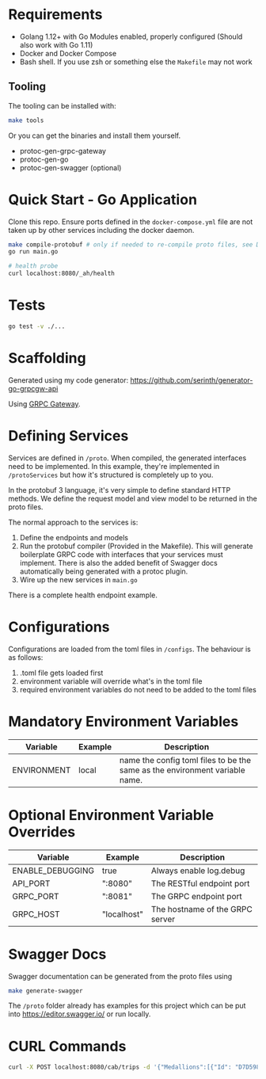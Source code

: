 # Requirements
- Golang 1.12+ with Go Modules enabled, properly configured (Should also work with Go 1.11)
- Docker and Docker Compose
- Bash shell. If you use zsh or something else the `Makefile` may not work

## Tooling
The tooling can be installed with:
```bash
make tools
```

Or you can get the binaries and install them yourself.

- protoc-gen-grpc-gateway
- protoc-gen-go
- protoc-gen-swagger (optional)


# Quick Start - Go Application

Clone this repo. Ensure ports defined in the `docker-compose.yml` file are not taken up by other services including the docker daemon.

```bash
make compile-protobuf # only if needed to re-compile proto files, see Defining Services below
go run main.go

# health probe
curl localhost:8080/_ah/health
```

# Tests

```bash
go test -v ./...
```

# Scaffolding

Generated using my code generator: https://github.com/serinth/generator-go-grpcgw-api

Using [GRPC Gateway](https://github.com/grpc-ecosystem/grpc-gateway).

# Defining Services

Services are defined in `/proto`. When compiled, the generated interfaces need to be implemented. In this example, they're implemented in `/protoServices` but how it's structured is completely up to you.

In the protobuf 3 language, it's very simple to define standard HTTP methods. We define the request model and view model to be returned in the proto files.

The normal approach to the services is:
 1. Define the endpoints and models
 2. Run the protobuf compiler (Provided in the Makefile). This will generate boilerplate GRPC code with interfaces that your services must implement. There is also the added benefit of Swagger docs automatically being generated with a protoc plugin.
 3. Wire up the new services in `main.go`

There is a complete health endpoint example.

# Configurations

Configurations are loaded from the toml files in `/configs`. The behaviour is as follows:
 
 1. .toml file gets loaded first
 2. environment variable will override what's in the toml file
 3. required environment variables do not need to be added to the toml files

# Mandatory Environment Variables
| Variable | Example | Description |
| --- | --- | --- |
| ENVIRONMENT | local | name the config toml files to be the same as the environment variable name.

# Optional Environment Variable Overrides
| Variable | Example | Description |
| --- | --- | --- |
| ENABLE_DEBUGGING | true | Always enable log.debug
| API_PORT | ":8080" | The RESTful endpoint port
| GRPC_PORT | ":8081" | The GRPC endpoint port
| GRPC_HOST | "localhost" | The hostname of the GRPC server

# Swagger Docs
Swagger documentation can be generated from the proto files using
```bash
make generate-swagger
```

The `/proto` folder already has examples for this project which can be put into https://editor.swagger.io/ or run locally.
# CURL Commands
```bash
curl -X POST localhost:8080/cab/trips -d '{"Medallions":[{"Id": "D7D598CD99978BD012A87A76A7C891B7"},{"Id": "5455D5FF2BD94D10B304A15D4B7F2735"}], "SkipCache": true, "Date": "2013-12-01"}' -v
```